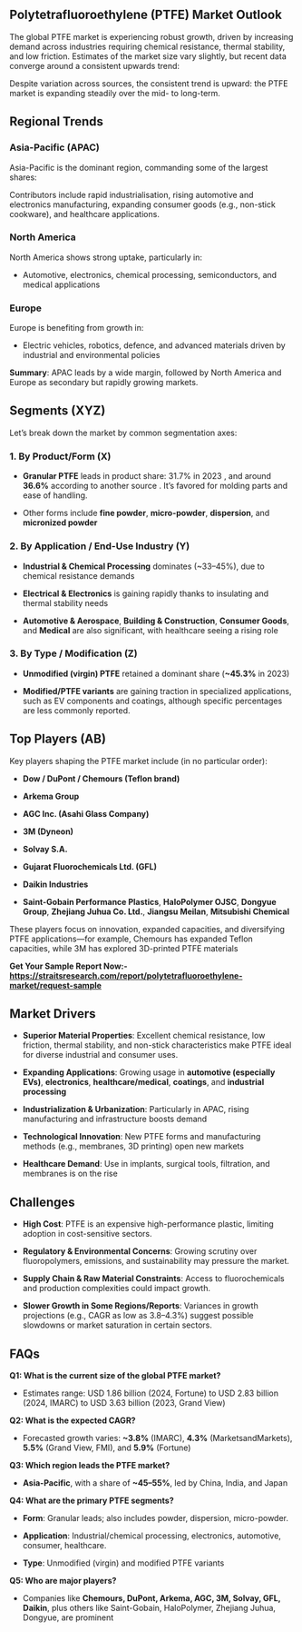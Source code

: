 <h2 data-start="321" data-end="373"><strong data-start="324" data-end="373">Polytetrafluoroethylene (PTFE) Market Outlook</strong></h2>
<p data-start="375" data-end="646">The global PTFE market is experiencing robust growth, driven by increasing demand across industries requiring chemical resistance, thermal stability, and low friction. Estimates of the market size vary slightly, but recent data converge around a consistent upwards trend:</p>
<p data-start="1483" data-end="1614">Despite variation across sources, the consistent trend is upward: the PTFE market is expanding steadily over the mid- to long-term.</p>
<h2 data-start="1621" data-end="1643"><strong data-start="1624" data-end="1643">Regional Trends</strong></h2>
<h3 data-start="1645" data-end="1668">Asia-Pacific (APAC)</h3>
<p data-start="1669" data-end="1744">Asia-Pacific is the dominant region, commanding some of the largest shares:</p>
<p data-start="2110" data-end="2286">Contributors include rapid industrialisation, rising automotive and electronics manufacturing, expanding consumer goods (e.g., non-stick cookware), and healthcare applications.</p>
<h3 data-start="2288" data-end="2305">North America</h3>
<p data-start="2306" data-end="2357">North America shows strong uptake, particularly in:</p>
<ul data-start="2358" data-end="2485">
<li data-start="2358" data-end="2485">
<p data-start="2360" data-end="2485">Automotive, electronics, chemical processing, semiconductors, and medical applications</p>
</li>
</ul>
<h3 data-start="2487" data-end="2497">Europe</h3>
<p data-start="2498" data-end="2534">Europe is benefiting from growth in:</p>
<ul data-start="2535" data-end="2684">
<li data-start="2535" data-end="2684">
<p data-start="2537" data-end="2684">Electric vehicles, robotics, defence, and advanced materials driven by industrial and environmental policies</p>
</li>
</ul>
<p data-start="2686" data-end="2806"><strong data-start="2686" data-end="2697">Summary</strong>: APAC leads by a wide margin, followed by North America and Europe as secondary but rapidly growing markets.</p>
<h2 data-start="2813" data-end="2834"><strong data-start="2816" data-end="2834">Segments (XYZ)</strong></h2>
<p data-start="2836" data-end="2892">Let&rsquo;s break down the market by common segmentation axes:</p>
<h3 data-start="2894" data-end="2926">1. <strong data-start="2901" data-end="2924">By Product/Form (X)</strong></h3>
<ul data-start="2927" data-end="3308">
<li data-start="2927" data-end="3168">
<p data-start="2929" data-end="3168"><strong data-start="2929" data-end="2946">Granular PTFE</strong> leads in product share: 31.7% in 2023 , and around <strong data-start="3037" data-end="3046">36.6%</strong> according to another source . It&rsquo;s favored for molding parts and ease of handling.</p>
</li>
<li data-start="3169" data-end="3308">
<p data-start="3171" data-end="3308">Other forms include <strong data-start="3191" data-end="3206">fine powder</strong>, <strong data-start="3208" data-end="3224">micro-powder</strong>, <strong data-start="3226" data-end="3240">dispersion</strong>, and <strong data-start="3246" data-end="3267">micronized powder</strong>&nbsp;</p>
</li>
</ul>
<h3 data-start="3310" data-end="3358">2. <strong data-start="3317" data-end="3358">By Application / End-Use Industry (Y)</strong></h3>
<ul data-start="3359" data-end="3829">
<li data-start="3359" data-end="3494">
<p data-start="3361" data-end="3494"><strong data-start="3361" data-end="3397">Industrial &amp; Chemical Processing</strong> dominates (~33&ndash;45%), due to chemical resistance demands&nbsp;</p>
</li>
<li data-start="3495" data-end="3634">
<p data-start="3497" data-end="3634"><strong data-start="3497" data-end="3525">Electrical &amp; Electronics</strong> is gaining rapidly thanks to insulating and thermal stability needs&nbsp;</p>
</li>
<li data-start="3635" data-end="3829">
<p data-start="3637" data-end="3829"><strong data-start="3637" data-end="3663">Automotive &amp; Aerospace</strong>, <strong data-start="3665" data-end="3692">Building &amp; Construction</strong>, <strong data-start="3694" data-end="3712">Consumer Goods</strong>, and <strong data-start="3718" data-end="3729">Medical</strong> are also significant, with healthcare seeing a rising role&nbsp;</p>
</li>
</ul>
<h3 data-start="3831" data-end="3868">3. <strong data-start="3838" data-end="3868">By Type / Modification (Z)</strong></h3>
<ul data-start="3869" data-end="4160">
<li data-start="3869" data-end="3987">
<p data-start="3871" data-end="3987"><strong data-start="3871" data-end="3899">Unmodified (virgin) PTFE</strong> retained a dominant share (<strong data-start="3927" data-end="3937">~45.3%</strong> in 2023)</p>
</li>
<li data-start="3988" data-end="4160">
<p data-start="3990" data-end="4160"><strong data-start="3990" data-end="4016">Modified/PTFE variants</strong> are gaining traction in specialized applications, such as EV components and coatings, although specific percentages are less commonly reported.</p>
</li>
</ul>
<h2 data-start="4167" data-end="4190"><strong data-start="4170" data-end="4190">Top Players (AB)</strong></h2>
<p data-start="4192" data-end="4261">Key players shaping the PTFE market include (in no particular order):</p>
<ul data-start="4263" data-end="4954">
<li data-start="4263" data-end="4349">
<p data-start="4265" data-end="4349"><strong data-start="4265" data-end="4307">Dow / DuPont / Chemours (Teflon brand)</strong></p>
</li>
<li data-start="4350" data-end="4410">
<p data-start="4352" data-end="4410"><strong data-start="4352" data-end="4368">Arkema Group</strong>&nbsp;</p>
</li>
<li data-start="4411" data-end="4489">
<p data-start="4413" data-end="4489"><strong data-start="4413" data-end="4447">AGC Inc. (Asahi Glass Company)</strong></p>
</li>
<li data-start="4490" data-end="4549">
<p data-start="4492" data-end="4549"><strong data-start="4492" data-end="4507">3M (Dyneon)</strong>&nbsp;</p>
</li>
<li data-start="4550" data-end="4609">
<p data-start="4552" data-end="4609"><strong data-start="4552" data-end="4567">Solvay S.A.</strong>&nbsp;</p>
</li>
<li data-start="4610" data-end="4692">
<p data-start="4612" data-end="4692"><strong data-start="4612" data-end="4650">Gujarat Fluorochemicals Ltd. (GFL)</strong></p>
</li>
<li data-start="4693" data-end="4758">
<p data-start="4695" data-end="4758"><strong data-start="4695" data-end="4716">Daikin Industries</strong>&nbsp;</p>
</li>
<li data-start="4759" data-end="4954">
<p data-start="4761" data-end="4954"><strong data-start="4761" data-end="4798">Saint-Gobain Performance Plastics</strong>, <strong data-start="4800" data-end="4820">HaloPolymer OJSC</strong>, <strong data-start="4822" data-end="4839">Dongyue Group</strong>, <strong data-start="4841" data-end="4868">Zhejiang Juhua Co. Ltd.</strong>, <strong data-start="4870" data-end="4888">Jiangsu Meilan</strong>, <strong data-start="4890" data-end="4913">Mitsubishi Chemical</strong>&nbsp;</p>
</li>
</ul>
<p data-start="4956" data-end="5189">These players focus on innovation, expanded capacities, and diversifying PTFE applications&mdash;for example, Chemours has expanded Teflon capacities, while 3M has explored 3D-printed PTFE materials&nbsp;</p>
<p data-start="4956" data-end="5189"><strong>Get Your Sample Report Now:-<a href="https://straitsresearch.com/report/polytetrafluoroethylene-market/request-sample">https://straitsresearch.com/report/polytetrafluoroethylene-market/request-sample</a>&nbsp;</strong></p>
<h2 data-start="5196" data-end="5217"><strong data-start="5199" data-end="5217">Market Drivers</strong></h2>
<ul data-start="5219" data-end="6071">
<li data-start="5219" data-end="5406">
<p data-start="5221" data-end="5406"><strong data-start="5221" data-end="5253">Superior Material Properties</strong>: Excellent chemical resistance, low friction, thermal stability, and non-stick characteristics make PTFE ideal for diverse industrial and consumer uses.</p>
</li>
<li data-start="5407" data-end="5612">
<p data-start="5409" data-end="5612"><strong data-start="5409" data-end="5435">Expanding Applications</strong>: Growing usage in <strong data-start="5454" data-end="5485">automotive (especially EVs)</strong>, <strong data-start="5487" data-end="5502">electronics</strong>, <strong data-start="5504" data-end="5526">healthcare/medical</strong>, <strong data-start="5528" data-end="5540">coatings</strong>, and <strong data-start="5546" data-end="5571">industrial processing</strong>&nbsp;</p>
</li>
<li data-start="5613" data-end="5769">
<p data-start="5615" data-end="5769"><strong data-start="5615" data-end="5651">Industrialization &amp; Urbanization</strong>: Particularly in APAC, rising manufacturing and infrastructure boosts demand&nbsp;</p>
</li>
<li data-start="5770" data-end="5931">
<p data-start="5772" data-end="5931"><strong data-start="5772" data-end="5800">Technological Innovation</strong>: New PTFE forms and manufacturing methods (e.g., membranes, 3D printing) open new markets&nbsp;</p>
</li>
<li data-start="5932" data-end="6071">
<p data-start="5934" data-end="6071"><strong data-start="5934" data-end="5955">Healthcare Demand</strong>: Use in implants, surgical tools, filtration, and membranes is on the rise&nbsp;</p>
</li>
</ul>
<h2 data-start="6078" data-end="6095"><strong data-start="6081" data-end="6095">Challenges</strong></h2>
<ul data-start="6097" data-end="6680">
<li data-start="6097" data-end="6245">
<p data-start="6099" data-end="6245"><strong data-start="6099" data-end="6112">High Cost</strong>: PTFE is an expensive high-performance plastic, limiting adoption in cost-sensitive sectors.</p>
</li>
<li data-start="6246" data-end="6381">
<p data-start="6248" data-end="6381"><strong data-start="6248" data-end="6287">Regulatory &amp; Environmental Concerns</strong>: Growing scrutiny over fluoropolymers, emissions, and sustainability may pressure the market.</p>
</li>
<li data-start="6382" data-end="6503">
<p data-start="6384" data-end="6503"><strong data-start="6384" data-end="6427">Supply Chain &amp; Raw Material Constraints</strong>: Access to fluorochemicals and production complexities could impact growth.</p>
</li>
<li data-start="6504" data-end="6680">
<p data-start="6506" data-end="6680"><strong data-start="6506" data-end="6547">Slower Growth in Some Regions/Reports</strong>: Variances in growth projections (e.g., CAGR as low as 3.8&ndash;4.3%) suggest possible slowdowns or market saturation in certain sectors.</p>
</li>
</ul>
<h2 data-start="6687" data-end="6698"><strong data-start="6690" data-end="6698">FAQs</strong></h2>
<p data-start="6700" data-end="6761"><strong data-start="6700" data-end="6759">Q1: What is the current size of the global PTFE market?</strong></p>
<ul data-start="6762" data-end="6927">
<li data-start="6762" data-end="6927">
<p data-start="6764" data-end="6927">Estimates range: USD 1.86 billion (2024, Fortune) to USD 2.83 billion (2024, IMARC) to USD 3.63 billion (2023, Grand View)</p>
</li>
</ul>
<p data-start="6929" data-end="6965"><strong data-start="6929" data-end="6963">Q2: What is the expected CAGR?</strong></p>
<ul data-start="6966" data-end="7134">
<li data-start="6966" data-end="7134">
<p data-start="6968" data-end="7134">Forecasted growth varies: <strong data-start="6994" data-end="7003">~3.8%</strong> (IMARC), <strong data-start="7013" data-end="7021">4.3%</strong> (MarketsandMarkets), <strong data-start="7043" data-end="7051">5.5%</strong> (Grand View, FMI), and <strong data-start="7075" data-end="7083">5.9%</strong> (Fortune)&nbsp;</p>
</li>
</ul>
<p data-start="7136" data-end="7181"><strong data-start="7136" data-end="7179">Q3: Which region leads the PTFE market?</strong></p>
<ul data-start="7182" data-end="7302">
<li data-start="7182" data-end="7302">
<p data-start="7184" data-end="7302"><strong data-start="7184" data-end="7200">Asia-Pacific</strong>, with a share of <strong data-start="7218" data-end="7229">~45&ndash;55%</strong>, led by China, India, and Japan</p>
</li>
</ul>
<p data-start="7304" data-end="7349"><strong data-start="7304" data-end="7347">Q4: What are the primary PTFE segments?</strong></p>
<ul data-start="7350" data-end="7627">
<li data-start="7350" data-end="7427">
<p data-start="7352" data-end="7427"><strong data-start="7352" data-end="7360">Form</strong>: Granular leads; also includes powder, dispersion, micro-powder.</p>
</li>
<li data-start="7428" data-end="7527">
<p data-start="7430" data-end="7527"><strong data-start="7430" data-end="7445">Application</strong>: Industrial/chemical processing, electronics, automotive, consumer, healthcare.</p>
</li>
<li data-start="7528" data-end="7627">
<p data-start="7530" data-end="7627"><strong data-start="7530" data-end="7538">Type</strong>: Unmodified (virgin) and modified PTFE variants</p>
</li>
</ul>
<p data-start="7629" data-end="7661"><strong data-start="7629" data-end="7659">Q5: Who are major players?</strong></p>
<ul data-start="7662" data-end="7862">
<li data-start="7662" data-end="7862">
<p data-start="7664" data-end="7862">Companies like <strong data-start="7679" data-end="7737">Chemours, DuPont, Arkema, AGC, 3M, Solvay, GFL, Daikin</strong>, plus others like Saint-Gobain, HaloPolymer, Zhejiang Juhua, Dongyue, are prominent</p>
</li>
</ul>
